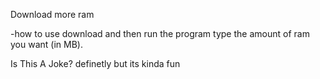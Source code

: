 Download more ram







-how to use
 download and then run the program
 type the amount of ram you want (in MB).






Is This A Joke?
definetly but its kinda fun
